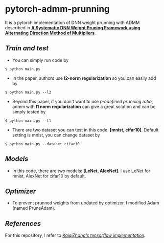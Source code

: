 # pytorch-admm-prunning
It is a pytorch implementation of DNN weight prunning with ADMM described in [**A Systematic DNN Weight Pruning Framework using Alternating Direction Method of Multipliers**](https://arxiv.org/abs/1804.03294).

## _Train and test_
- You can simply run code by
```
$ python main.py
```

- In the paper, authors use **l2-norm regularization** so you can easily add by
```
$ python main.py --l2
```

- Beyond this paper, if you don't want to use _predefined prunning ratio_, admm with **l1 norm regularization** can give a great solution and can be simply tested by
```
$ python main.py --l1
```

- There are two dataset you can test in this code: **[mnist, cifar10]**. Default setting is mnist, you can change dataset by
```
$ python main.py --dataset cifar10
```

## _Models_
- In this code, there are two models: **[LeNet, AlexNet]**. I use LeNet for mnist, AlexNet for cifar10 by default.

## _Optimizer_
- To prevent prunned weights from updated by optimizer, I modified Adam (named PruneAdam).

## _References_
For this repository, I refer to _[KaiqiZhang's tensorflow implementation](https://github.com/KaiqiZhang/admm-pruning)_.
